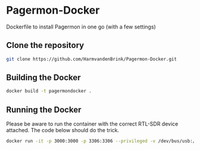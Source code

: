 # Pagermon-Docker

Dockerfile to install Pagermon in one go (with a few settings)

## Clone the repository

```bash
git clone https://github.com/HarmvandenBrink/Pagermon-Docker.git
```

## Building the Docker

```bash
docker build -t pagermondocker .
```

## Running the Docker

Please be aware to run the container with the correct RTL-SDR device attached. The code below should do the trick.

```bash
docker run -it -p 3000:3000 -p 3306:3306 --privileged -v /dev/bus/usb:/dev/bus/usb pagermondocker
```
